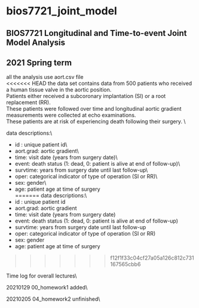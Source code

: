 # bios7721_joint_model
## BIOS7721 Longitudinal and Time-to-event Joint Model Analysis
## 2021 Spring term

all the analysis use aort.csv file\
<<<<<<< HEAD
the data set contains data from 500 patients 
who received a human tissue valve in the aortic position. \
Patients either received a subcoronary implantation (SI) or a root replacement (RR).\
These patients were followed over time and longitudinal aortic gradient measurements 
were collected at echo examinations.\
These patients are at risk of experiencing death following their surgery. \

data descriptions:\
* id : unique patient id\
* aort.grad: aortic gradient\
* time: visit date (years from surgery date)\
* event: death status (1: dead, 0: patient is alive at end of follow-up)\
* survtime: years from surgery date until last follow-up\
* oper: categorical indicator of type of operation (SI or RR)\
* sex: gender\
* age: patient age at time of surgery\
=======
data descriptions:\
* id : unique patient id
* aort.grad: aortic gradient
* time: visit date (years from surgery date)
* event: death status (1: dead, 0: patient is alive at end of follow-up)
* survtime: years from surgery date until last follow-up
* oper: categorical indicator of type of operation (SI or RR)
* sex: gender
* age: patient age at time of surgery
>>>>>>> f12f1f33c04cf27a05a126c812c731167565cbb6


Time log for overall lectures\
    
20210129 00_homework1 added\
    
20210205 04_homework2 unfinished\


